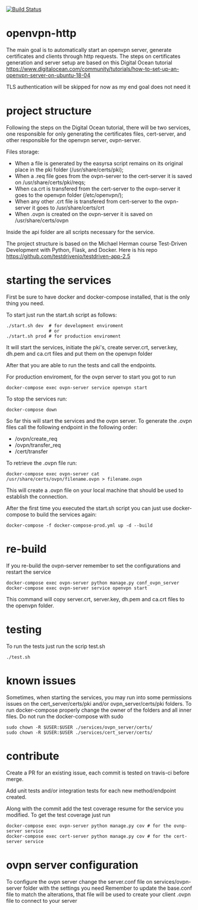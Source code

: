[![Build Status](https://travis-ci.org/evaldoneto/openvpn-http.svg?branch=master)](https://travis-ci.com/evaldoneto/openvpn-http)

# openvpn-http

The main goal is to automatically start an openvpn server, generate certificates and clients through http requests.
The steps on certificates generation and server setup are based on this Digital Ocean tutorial https://www.digitalocean.com/community/tutorials/how-to-set-up-an-openvpn-server-on-ubuntu-18-04 

TLS authentication will be skipped for now as my end goal does not need it

# project structure

Following the steps on the Digital Ocean tutorial, there will be two services, one responsible for only generating the certificates files, cert-server, and other responsible for the openvpn server, ovpn-server.

Files storage:

- When a file is generated by the easyrsa script remains on its original place in the pki folder (/usr/share/certs/pki);
- When a .req file goes from the ovpn-server to the cert-server it is saved on /usr/share/certs/pki/reqs;
- When ca.crt is transfered from the cert-server to the ovpn-server it goes to the openvpn folder (/etc/openvpn/);
- When any other .crt file is transfered from cert-server to the ovpn-server it goes to /usr/share/certs/crt
- When .ovpn is created on the ovpn-server it is saved on /usr/share/certs/ovpn

Inside the api folder are all scripts necessary for the service.

The project structure is based on the Michael Herman course Test-Driven Development with Python, Flask, and Docker. Here is his repo https://github.com/testdrivenio/testdriven-app-2.5

# starting the services

First be sure to have docker and docker-compose installed, that is the only thing you need.

To start just run the start.sh script as follows:

```
./start.sh dev 	# for development enviroment
				# or
./start.sh prod # for production enviroment
```

It will start the services, initiate the pki's, create server.crt, server.key, dh.pem and ca.crt files and put them on the openvpn folder

After that you are able to run the tests and call the endpoints.

For production enviroment, for the ovpn server to start you got to run
```
docker-compose exec ovpn-server service openvpn start
```

To stop the services run:

```
docker-compose down
```

So far this will start the services and the ovpn server. To generate the .ovpn files call the following endpoint in the following order:

- /ovpn/create_req
- /ovpn/transfer_req
- /cert/transfer 

To retrieve the .ovpn file run:

```
docker-compose exec ovpn-server cat /usr/share/certs/ovpn/filename.ovpn > filename.ovpn
```

This will create a .ovpn file on your local machine that should be used to establish the connection.

After the first time you executed the start.sh script you can just use docker-compose to build the services again:

```
docker-compose -f docker-compose-prod.yml up -d --build
```

# re-build

If you re-build the ovpn-server remember to set the configurations and restart the service

```
docker-compose exec ovpn-server python manage.py conf_ovpn_server
docker-compose exec ovpn-server service openvpn start
```

This command will copy server.crt, server.key, dh.pem and ca.crt files to the openvpn folder.

# testing

To run the tests just run the scrip test.sh

```
./test.sh
```

# known issues

Sometimes, when starting the services, you may run into some permissions issues on the cert_server/certs/pki and/or ovpn_server/certs/pki folders. To run docker-compose properly change the owner of the folders and all inner files. Do not run the docker-compose with sudo

```
sudo chown -R $USER:$USER ./services/ovpn_server/certs/ 
sudo chown -R $USER:$USER ./services/cert_server/certs/ 
```
# contribute

Create a PR for an existing issue, each commit is tested on travis-ci before merge. 

Add unit tests and/or integration tests for each new method/endpoint created.

Along with the commit add the test coverage resume for the service you modified. To get the test coverage just run

```
docker-compose exec ovpn-server python manage.py cov # for the ovnp-server service
docker-compose exec cert-server python manage.py cov # for the cert-server service
```

# ovpn server configuration

To configure the ovpn server change the server.conf file on services/ovpn-server folder with the settings you need
Remember to update the base.conf file to match the alterations, that file will be used to create your client .ovpn file to connect to your server
